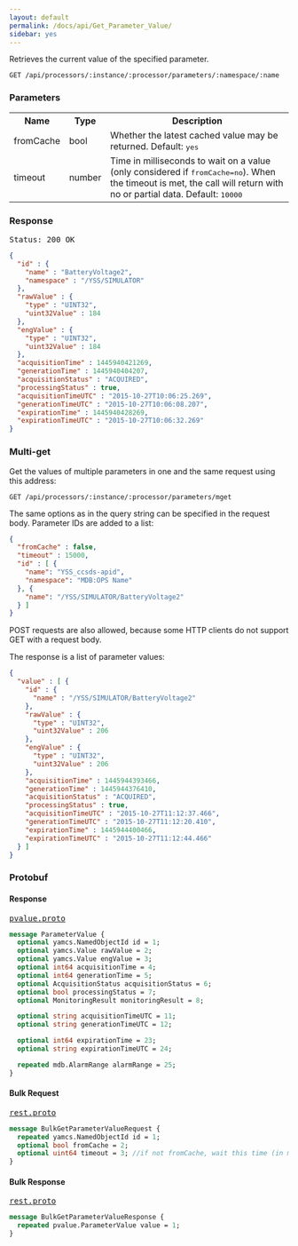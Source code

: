 ```yaml
---
layout: default
permalink: /docs/api/Get_Parameter_Value/
sidebar: yes
---
```


Retrieves the current value of the specified parameter.

    GET /api/processors/:instance/:processor/parameters/:namespace/:name


### Parameters

<table class="inline">
    <tr>
        <th>Name</th>
        <th>Type</th>
        <th>Description</th>
    </tr>
    <tr>
        <td class="code">fromCache</td>
        <td class="code">bool</td>
        <td>Whether the latest cached value may be returned. Default: <tt>yes</tt></td>
    </tr>
    <tr>
        <td class="code">timeout</td>
        <td class="code">number</td>
        <td>Time in milliseconds to wait on a value (only considered if <tt>fromCache=no</tt>). When the timeout is met, the call will return with no or partial data. Default: <tt>10000</tt></td>
    </tr>
</table>


### Response

<pre class="header">Status: 200 OK</pre>
```json
{
  "id" : {
    "name" : "BatteryVoltage2",
    "namespace" : "/YSS/SIMULATOR"
  },
  "rawValue" : {
    "type" : "UINT32",
    "uint32Value" : 184
  },
  "engValue" : {
    "type" : "UINT32",
    "uint32Value" : 184
  },
  "acquisitionTime" : 1445940421269,
  "generationTime" : 1445940404207,
  "acquisitionStatus" : "ACQUIRED",
  "processingStatus" : true,
  "acquisitionTimeUTC" : "2015-10-27T10:06:25.269",
  "generationTimeUTC" : "2015-10-27T10:06:08.207",
  "expirationTime" : 1445940428269,
  "expirationTimeUTC" : "2015-10-27T10:06:32.269"
}
```

### Multi-get

Get the values of multiple parameters in one and the same request using this address:

    GET /api/processors/:instance/:processor/parameters/mget

The same options as in the query string can be specified in the request body. Parameter IDs are added to a list: 

```json
{
  "fromCache" : false,
  "timeout" : 15000,
  "id" : [ {
    "name": "YSS_ccsds-apid",
    "namespace": "MDB:OPS Name"
  }, {
    "name": "/YSS/SIMULATOR/BatteryVoltage2"
  } ]
}
```

POST requests are also allowed, because some HTTP clients do not support GET with a request body.

The response is a list of parameter values:

```json
{
  "value" : [ {
    "id" : {
      "name" : "/YSS/SIMULATOR/BatteryVoltage2"
    },
    "rawValue" : {
      "type" : "UINT32",
      "uint32Value" : 206
    },
    "engValue" : {
      "type" : "UINT32",
      "uint32Value" : 206
    },
    "acquisitionTime" : 1445944393466,
    "generationTime" : 1445944376410,
    "acquisitionStatus" : "ACQUIRED",
    "processingStatus" : true,
    "acquisitionTimeUTC" : "2015-10-27T11:12:37.466",
    "generationTimeUTC" : "2015-10-27T11:12:20.410",
    "expirationTime" : 1445944400466,
    "expirationTimeUTC" : "2015-10-27T11:12:44.466"
  } ]
}
```


### Protobuf

#### Response

<pre class="r header"><a href="/docs/api/pvalue.proto/">pvalue.proto</a></pre>
```proto
message ParameterValue {
  optional yamcs.NamedObjectId id = 1;
  optional yamcs.Value rawValue = 2;
  optional yamcs.Value engValue = 3;
  optional int64 acquisitionTime = 4;
  optional int64 generationTime = 5;
  optional AcquisitionStatus acquisitionStatus = 6;
  optional bool processingStatus = 7;
  optional MonitoringResult monitoringResult = 8;

  optional string acquisitionTimeUTC = 11;
  optional string generationTimeUTC = 12;

  optional int64 expirationTime = 23;
  optional string expirationTimeUTC = 24;

  repeated mdb.AlarmRange alarmRange = 25;
}
```

#### Bulk Request

<pre class="r header"><a href="/docs/api/rest.proto/">rest.proto</a></pre>
```proto
message BulkGetParameterValueRequest {
  repeated yamcs.NamedObjectId id = 1;
  optional bool fromCache = 2;
  optional uint64 timeout = 3; //if not fromCache, wait this time (in milliseconds) to receive the parameter
}
```

#### Bulk Response

<pre class="r header"><a href="/docs/api/rest.proto/">rest.proto</a></pre>
```proto
message BulkGetParameterValueResponse {
  repeated pvalue.ParameterValue value = 1;
}
```
